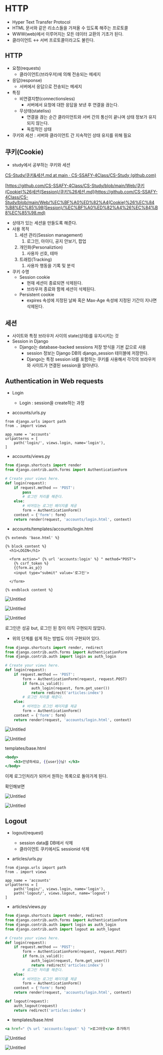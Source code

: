 # HTTP

- Hyper Text Transfer Protocol
- HTML 문서와 같은 리소스들을 가져올 수 있도록 해주는 프로토콜
- WWW(web)에서 이루어지는 모든 데이터 교환의 기초가 된다.
- 클라이언트 ↔ 서버 프로토콜이라고도 불린다.

## HTTP

- 요청(requests)
    - 클라이언트(브라우저)에 의해 전송되는 메세지
- 응답(response)
    - 서버에서 응답으로 전송되는 메세지
- 특징
    - 비연결지향(connectionsless)
        - 서버에서 요청에 대한 응답을 보낸 후 연결을 끊는다.
    - 무상태(stateliss)
        - 연결을 끊는 순간 클라이언트와 서버 간의 통신이 끝나며 상태 정보가 유지되지 않는다.
        - 독립적인 상태
- 쿠키와 세션 : 서버와 클라이언트 간 지속적인 상태 유지를 위해 필요

## 쿠키(Cookie)

- study에서 공부하는 쿠키와 세션

[CS-Study/쿠키&세션.md at main · CS-SSAFY-4Class/CS-Study (github.com)](https://github.com/CS-SSAFY-4Class/CS-Study/blob/main/Web/%EC%BF%A0%ED%82%A4(Cookie)%26%EC%84%B8%EC%85%98(Session)/%EC%BF%A0%ED%82%A4%26%EC%84%B8%EC%85%98.md)

[https://github.com/CS-SSAFY-4Class/CS-Study/blob/main/Web/쿠키(Cookie)%26세션(Session)/쿠키%26세션.md](https://github.com/CS-SSAFY-4Class/CS-Study/blob/main/Web/%EC%BF%A0%ED%82%A4(Cookie)%26%EC%84%B8%EC%85%98(Session)/%EC%BF%A0%ED%82%A4%26%EC%84%B8%EC%85%98.md)

- 상태가 있는 세션을 만들도록 해준다.
- 사용 목적
    1. 세션 관리(Session management)
        1. 로그인, 아이디, 공지 안보기, 팝업
    2. 개인화(Personaliztion)
        1. 사용자 선호, 테마
    3. 트래킹(Tracking)
        1. 사용자 행동을 기록 및 분석
- 쿠키 수명
    - Session cookie
        - 현재 세션이 종료되면 삭제된다.
        - 브라우저 종료와 함께 세션이 삭제된다.
    - Persistent cookie
        - expires 속성에 지정된 날짜 혹은 Max-Age 속성에 지정된 기간이 지나면 삭제된다.

## 세션

- 사이트와 특정 브라우저 사이의 state(상태)를 유지시키는 것
- Session in Django
    - Django는 database-backed sessions 저장 방식을 기본 값으로 사용
        - session 정보는 Django DB의 django_session 테이블에 저장한다.
        - Django는 특정 session id를 포함하는 쿠키를 사용해서 각각의 브라우저와 사이트가 연결된 session을 알아낸다.

## Authentication in Web requests

- Login
    - Login : session을 create하는 과정

- accounts/urls.py

```
from django.urls import path
from . import views

app_name = 'accounts'
urlpatterns = [
    path('login/', views.login, name='login'),
]
```

- accounts/views.py

```python
from django.shortcuts import render
from django.contrib.auth.forms import AuthenticationForm

# Create your views here.
def login(request):
    if request.method == 'POST':
        pass
        # 로그인 처리를 해준다.
    else:
        # 비어있는 로그인 페이지를 제공
        form = AuthenticationForm()
    context = {'form': form}
    return render(request, 'accounts/login.html', context)
```

- accounts/templates/accounts/login.html

```
{% extends 'base.html' %}

{% block content %}
  <h1>LOGIN</h1>

  <form action=" {% url 'accounts:login' %} " method="POST">
    {% csrf_token %}
    {{form.as_p}}
    <input type="submit" value='로그인'>

  </form>

{% endblock content %}
```

![Untitled](https://s3.us-west-2.amazonaws.com/secure.notion-static.com/aa12b163-f7e4-4369-8c33-e5227c2c231d/Untitled.png?X-Amz-Algorithm=AWS4-HMAC-SHA256&X-Amz-Content-Sha256=UNSIGNED-PAYLOAD&X-Amz-Credential=AKIAT73L2G45EIPT3X45%2F20230327%2Fus-west-2%2Fs3%2Faws4_request&X-Amz-Date=20230327T021530Z&X-Amz-Expires=86400&X-Amz-Signature=bd48324bb54fbd7660344d2ab8ab1404c6bc32aa2304e7538006fc1b5eb5667f&X-Amz-SignedHeaders=host&response-content-disposition=filename%3D%22Untitled.png%22&x-id=GetObject)

![Untitled](https://s3.us-west-2.amazonaws.com/secure.notion-static.com/b5132b4a-eb48-4829-94c7-3e3b1bf6c921/Untitled.png?X-Amz-Algorithm=AWS4-HMAC-SHA256&X-Amz-Content-Sha256=UNSIGNED-PAYLOAD&X-Amz-Credential=AKIAT73L2G45EIPT3X45%2F20230327%2Fus-west-2%2Fs3%2Faws4_request&X-Amz-Date=20230327T021538Z&X-Amz-Expires=86400&X-Amz-Signature=12a4178d3ab977b202951471683e98ade6155d931ffe41870af3361f53fcd518&X-Amz-SignedHeaders=host&response-content-disposition=filename%3D%22Untitled.png%22&x-id=GetObject)

![Untitled](https://s3.us-west-2.amazonaws.com/secure.notion-static.com/36b3cad3-2a69-4f07-a983-c9528cbf57a0/Untitled.png?X-Amz-Algorithm=AWS4-HMAC-SHA256&X-Amz-Content-Sha256=UNSIGNED-PAYLOAD&X-Amz-Credential=AKIAT73L2G45EIPT3X45%2F20230327%2Fus-west-2%2Fs3%2Faws4_request&X-Amz-Date=20230327T021546Z&X-Amz-Expires=86400&X-Amz-Signature=192c932c27fe37d0df1c590ff1cd559fefaa193a2eccfff5355598ee222f22c8&X-Amz-SignedHeaders=host&response-content-disposition=filename%3D%22Untitled.png%22&x-id=GetObject)

로그인은 성공 but, 로그인 된 창이 아직 구현되지 않았다.

- 위의 단계를 쉽게 하는 방법도 이미 구현되어 있다.

```python
from django.shortcuts import render, redirect
from django.contrib.auth.forms import AuthenticationForm
from django.contrib.auth import login as auth_login

# Create your views here.
def login(request):
    if request.method == 'POST':
        form = AuthenticationForm(request, request.POST)
        if form.is_valid():
            auth_login(request, form.get_user())
            return redirect('articles:index')
        # 로그인 처리를 해준다.
    else:
        # 비어있는 로그인 페이지를 제공
        form = AuthenticationForm()
    context = {'form': form}
    return render(request, 'accounts/login.html', context)
```

![Untitled](https://s3.us-west-2.amazonaws.com/secure.notion-static.com/b5132b4a-eb48-4829-94c7-3e3b1bf6c921/Untitled.png?X-Amz-Algorithm=AWS4-HMAC-SHA256&X-Amz-Content-Sha256=UNSIGNED-PAYLOAD&X-Amz-Credential=AKIAT73L2G45EIPT3X45%2F20230327%2Fus-west-2%2Fs3%2Faws4_request&X-Amz-Date=20230327T021556Z&X-Amz-Expires=86400&X-Amz-Signature=650845aaaaa2879a13531c70b7d946a7bc2629597670b61bff22c48d0741cd74&X-Amz-SignedHeaders=host&response-content-disposition=filename%3D%22Untitled.png%22&x-id=GetObject)

![Untitled](https://s3.us-west-2.amazonaws.com/secure.notion-static.com/9fc5ebab-b8d1-4d2d-b0a3-1bcf0cdae4ca/Untitled.png?X-Amz-Algorithm=AWS4-HMAC-SHA256&X-Amz-Content-Sha256=UNSIGNED-PAYLOAD&X-Amz-Credential=AKIAT73L2G45EIPT3X45%2F20230327%2Fus-west-2%2Fs3%2Faws4_request&X-Amz-Date=20230327T021605Z&X-Amz-Expires=86400&X-Amz-Signature=b0b3da766abc8c30f47cabb50312348e919bbc37ce693ff3fd0971e121dc508d&X-Amz-SignedHeaders=host&response-content-disposition=filename%3D%22Untitled.png%22&x-id=GetObject)

templates/base.html

```jsx
<body>
	<h3>안녕하세요, {{user}}님! </h3>
</body>
```

이제 로그인처리가 되어서 원하는 목록으로 돌아가게 된다.

확인해보면

![Untitled](https://s3.us-west-2.amazonaws.com/secure.notion-static.com/4e81e299-f6bc-4f04-a20f-8841d063b873/Untitled.png?X-Amz-Algorithm=AWS4-HMAC-SHA256&X-Amz-Content-Sha256=UNSIGNED-PAYLOAD&X-Amz-Credential=AKIAT73L2G45EIPT3X45%2F20230327%2Fus-west-2%2Fs3%2Faws4_request&X-Amz-Date=20230327T021616Z&X-Amz-Expires=86400&X-Amz-Signature=18d716c3c34ed4c3a504f429282be32e3c21d294812a9922eaf83b5e9dae33a7&X-Amz-SignedHeaders=host&response-content-disposition=filename%3D%22Untitled.png%22&x-id=GetObject)

![Untitled](https://s3.us-west-2.amazonaws.com/secure.notion-static.com/0b52da00-e58a-4823-8f6b-3047fddeb7c3/Untitled.png?X-Amz-Algorithm=AWS4-HMAC-SHA256&X-Amz-Content-Sha256=UNSIGNED-PAYLOAD&X-Amz-Credential=AKIAT73L2G45EIPT3X45%2F20230327%2Fus-west-2%2Fs3%2Faws4_request&X-Amz-Date=20230327T021624Z&X-Amz-Expires=86400&X-Amz-Signature=bd2d1c823bdca876095524dd7f968a4c740fa8c2ad33e9d92d8f3a63f289ea77&X-Amz-SignedHeaders=host&response-content-disposition=filename%3D%22Untitled.png%22&x-id=GetObject)

## Logout

- logout(request)
    - session data를 DB에서 삭제
    - 클라이언트 쿠키에서도 sessionid 삭제

- articles/urls.py

```
from django.urls import path
from . import views

app_name = 'accounts'
urlpatterns = [
    path('login/', views.login, name='login'),
    path('logout/', views.logout, name='logout')
]
```

- articles/views.py

```python
from django.shortcuts import render, redirect
from django.contrib.auth.forms import AuthenticationForm
from django.contrib.auth import login as auth_login
from django.contrib.auth import logout as auth_logout

# Create your views here.
def login(request):
    if request.method == 'POST':
        form = AuthenticationForm(request, request.POST)
        if form.is_valid():
            auth_login(request, form.get_user())
            return redirect('articles:index')
        # 로그인 처리를 해준다.
    else:
        # 비어있는 로그인 페이지를 제공
        form = AuthenticationForm()
    context = {'form': form}
    return render(request, 'accounts/login.html', context)

def logout(request):
    auth_logout(request)
    return redirect('articles:index')
```

- templates/base.html

```jsx
<a href=" {% url 'accounts:logout' %} ">로그아웃</a> 추가하기
```

![Untitled](https://s3.us-west-2.amazonaws.com/secure.notion-static.com/b46518e2-f229-40d7-ae0f-f9bb3118bf42/Untitled.png?X-Amz-Algorithm=AWS4-HMAC-SHA256&X-Amz-Content-Sha256=UNSIGNED-PAYLOAD&X-Amz-Credential=AKIAT73L2G45EIPT3X45%2F20230327%2Fus-west-2%2Fs3%2Faws4_request&X-Amz-Date=20230327T021633Z&X-Amz-Expires=86400&X-Amz-Signature=f9f11ac2800cfcccf72dcd11bc86f70c711efa5dc48b053f259adb0d9cd300c6&X-Amz-SignedHeaders=host&response-content-disposition=filename%3D%22Untitled.png%22&x-id=GetObject)

![Untitled](https://s3.us-west-2.amazonaws.com/secure.notion-static.com/1300be2d-8155-419e-a7ff-707d91e5974e/Untitled.png?X-Amz-Algorithm=AWS4-HMAC-SHA256&X-Amz-Content-Sha256=UNSIGNED-PAYLOAD&X-Amz-Credential=AKIAT73L2G45EIPT3X45%2F20230327%2Fus-west-2%2Fs3%2Faws4_request&X-Amz-Date=20230327T021642Z&X-Amz-Expires=86400&X-Amz-Signature=e4b3a6eae291b660d3edf842a423af59991fb9c6698895bea4ec54a2fa09accb&X-Amz-SignedHeaders=host&response-content-disposition=filename%3D%22Untitled.png%22&x-id=GetObject)